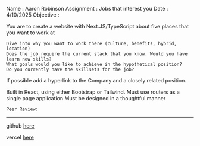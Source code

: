 Name : Aaron Robinson
Assignment : Jobs that interest you
Date : 4/10/2025
Objective :

You are to create a website with Next.JS/TypeScript about five places that you want to work at

    Dive into why you want to work there (culture, benefits, hybrid, location)
    Does the job require the current stack that you know. Would you have learn new skills?
    What goals would you like to achieve in the hypothetical position?
    Do you currently have the skillsets for the job?

If possible add a hyperlink to the Company and a closely related position.

Built in React, using either Bootstrap or Tailwind. Must use routers as a single page application
Must be designed in a thoughtful manner


    Peer Review: 
  


---

github [here](https://github.com/wraithio/job-interests)

vercel [here](https://job-interests.vercel.app/)
